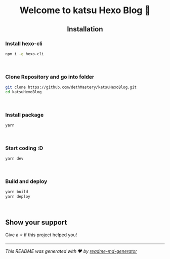<h1 align="center">Welcome to katsu Hexo Blog 👋</h1>

## <center>Installation</center>

### Install hexo-cli
```sh
npm i -g hexo-cli
```
<br />

### Clone Repository and go into folder
```sh
git clone https://github.com/dethMastery/katsuHexoBlog.git
cd katsuHexoBlog
```
<br />

### Install package
```sh
yarn
```
<br />

### Start coding :D
```sh
yarn dev
```
<br />

### Build and deploy
```sh
yarn build
yarn deploy
```
<br />

## Show your support

Give a ⭐️ if this project helped you!

***
_This README was generated with ❤️ by [readme-md-generator](https://github.com/kefranabg/readme-md-generator)_